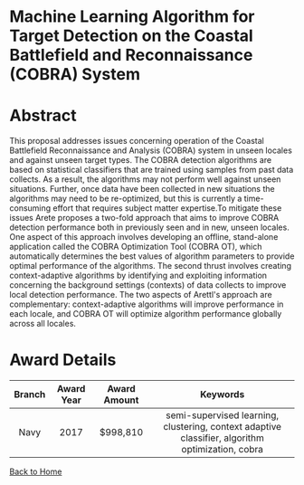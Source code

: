 
Machine Learning Algorithm for Target Detection on the Coastal Battlefield and Reconnaissance (COBRA) System
============================================================================================================

# Abstract


This proposal addresses issues concerning operation of the Coastal Battlefield Reconnaissance and Analysis (COBRA) system in unseen locales and against unseen target types. The COBRA detection algorithms are based on statistical classifiers that are trained using samples from past data collects. As a result, the algorithms may not perform well against unseen situations. Further, once data have been collected in new situations the algorithms may need to be re-optimized, but this is currently a time-consuming effort that requires subject matter expertise.To mitigate these issues Arete proposes a two-fold approach that aims to improve COBRA detection performance both in previously seen and in new, unseen locales. One aspect of this approach involves developing an offline, stand-alone application called the COBRA Optimization Tool (COBRA OT), which automatically determines the best values of algorithm parameters to provide optimal performance of the algorithms. The second thrust involves creating context-adaptive algorithms by identifying and exploiting information concerning the background settings (contexts) of data collects to improve local detection performance. The two aspects of Arettl's approach are complementary: context-adaptive algorithms will improve performance in each locale, and COBRA OT will optimize algorithm performance globally across all locales.  

# Award Details

|Branch|Award Year|Award Amount|Keywords|
| :---: | :---: | :---: | :---: |
|Navy|2017|$998,810|semi-supervised learning, clustering, context adaptive classifier, algorithm optimization, cobra|
  
  


[Back to Home](https://github.com/chrischow/dod_sbir_awards/Reports/DJ/#1910)